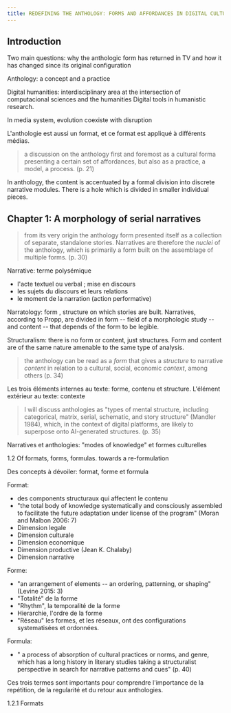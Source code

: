 ```yaml
---
title: REDEFINING THE ANTHOLOGY: FORMS AND AFFORDANCES IN DIGITAL CULTURE - compte rendu
---
```


## Introduction

Two main questions: why the anthologic form has returned in TV and how it has changed since its original configuration

Anthology: a concept and a practice

Digital humanities: interdisciplinary area at the intersection of computacional sciences and the humanities
Digital tools in humanistic research.

In media system, evolution coexiste with disruption

L'anthologie est aussi un format, et ce format est appliqué à différents médias.

> a discussion on the anthology first and foremost as a cultural forma presenting a certain set of affordances, but also as a practice, a model, a process. (p. 21)

In anthology, the content is accentuated by a formal division into discrete narrative modules. There is a hole which is divided in smaller individual pieces. 

## Chapter 1: A morphology of serial narratives

> from its very origin the anthology form presented itself as a collection of separate, standalone stories. Narratives are therefore the *nuclei* of the anthology, which is primarily a form built on the assemblage of multiple forms. (p. 30)

Narrative: terme polysémique
- l'acte textuel ou verbal ; mise en discours
- les sujets du discours et leurs relations
- le moment de la narration (action performative)

Narratology: form , structure on which stories are built. 
Narratives, according to Propp, are divided in form -- field of a morphologic study -- and content -- that depends of the form to be legible.

Structuralism: there is no form or content, just structures. Form and content are of the same nature amenable to the same type of analysis.

> the anthology can be read as a *form* that gives a *structure* to narrative *content* in relation to a cultural, social, economic *context*, among others (p. 34)

Les trois éléments internes au texte: forme, contenu et structure. L'élément extérieur au texte: contexte

> I will discuss anthologies as "types of mental structure, including categorical, matrix, serial, schematic, and story structure" (Mandler 1984), which, in the context of digital platforms, are likely to superpose onto AI-generated structures. (p. 35)

Narratives et anthologies: "modes of knowledge" et formes culturelles

1.2 Of formats, forms, formulas. towards a re-formulation

Des concepts à dévoiler: format, forme et formula

Format:
- des components structuraux qui affectent le contenu
- "the total body of knowledge systematically and consciously assembled to facilitate the future adaptation under license of the program" (Moran and Malbon 2006: 7)
- Dimension legale
- Dimension culturale 
- Dimension economique
- Dimension productive (Jean K. Chalaby)
- Dimension narrative

Forme:
- "an arrangement of elements -- an ordering, patterning, or shaping" (Levine 2015: 3)
- "Totalité" de la forme 
- "Rhythm", la temporalité de la forme
- Hierarchie, l'ordre de la forme
- "Réseau" les formes, et les réseaux, ont des configurations systematisées et ordonnées.

Formula:
- " a process of absorption of cultural practices or norms, and genre, which has a long history in literary studies taking a structuralist perspective in search for narrative patterns and cues" (p. 40)

Ces trois termes sont importants pour comprendre l'importance de la repétition, de la regularité et du retour aux anthologies.

1.2.1 Formats

